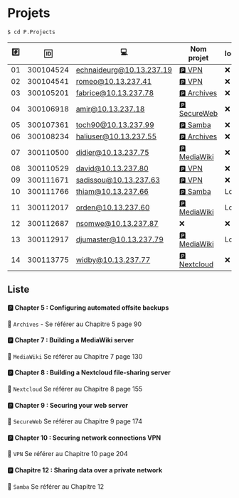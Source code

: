 # Projets



```
$ cd P.Projects
```

|:hash:| :id:      | :computer:      | Nom projet       | local/cloud      | 
|------|-----------|------------------------------|------------------|------------------|
| 01   | 300104524 | echnaideurg@10.13.237.19     |[:parking: VPN](README.md#parking-chapter-10--securing-network-connections-vpn)   |:x:               |
| 02   | 300104541 | romeo@10.13.237.41           |[:parking: VPN](README.md#parking-chapter-10--securing-network-connections-vpn)               |:x:               |
| 03   | 300105201 | fabrice@10.13.237.78         |[:parking: Archives](README.md#parking-chapter-5--configuring-automated-offsite-backups)|:x:               |
| 04   | 300106918 | amir@10.13.237.18            |[:parking: SecureWeb](README.md#parking-chapter-9--securing-your-web-server)|:x:               |
| 05   | 300107361 | toch90@10.13.237.99          |[:parking: Samba](README.md#parking-chapitre-12--sharing-data-over-a-private-network)|:x:               |
| 06   | 300108234 | haliuser@10.13.237.55        |[:parking: Archives](README.md#parking-chapter-5--configuring-automated-offsite-backups)|:x:               |
| 07   | 300110500 | didier@10.13.237.75          |[:parking: MediaWiki](README.md#parking-chapter-7--building-a-mediawiki-server)|:x:               |
| 08   | 300110529 | david@10.13.237.80           |[:parking: VPN](README.md#parking-chapter-10--securing-network-connections-vpn) |:x:               |
| 09   | 300111671 | sadissou@10.13.237.63        |[:parking: VPN](README.md#parking-chapter-10--securing-network-connections-vpn)   |:x:               |
| 10   | 300111766 | thiam@10.13.237.66           |[:parking: Samba](README.md#parking-chapitre-12--sharing-data-over-a-private-network)| Local            |
| 11   | 300112017 | orden@10.13.237.60           |[:parking: MediaWiki](README.md#parking-chapter-7--building-a-mediawiki-server)               | Local            |
| 12   | 300112687 | nsomwe@10.13.237.87          |:x:               |:x:               |
| 13   | 300112917 | djumaster@10.13.237.79       |[:parking: MediaWiki](README.md#parking-chapter-7--building-a-mediawiki-server)| Local            |
| 14   | 300113775 | widby@10.13.237.77           |[:parking: Nextcloud](README.md#parking-chapter-8--building-a-nextcloud-file-sharing-server)|:x:               |


## Liste 

#### :parking: Chapter 5 : Configuring automated offsite backups

:pushpin: `Archives` - Se référer au Chapitre 5 page 90

#### :parking: Chapter 7 : Building a MediaWiki server

:pushpin: `MediaWiki` Se référer au Chapitre 7 page 130

#### :parking: Chapter 8 : Building a Nextcloud file-sharing server

:pushpin: `Nextcloud` Se référer au Chapitre 8 page 155

#### :parking: Chapter 9 : Securing your web server

:pushpin: `SecureWeb` Se référer au Chapitre 9 page 174

#### :parking: Chapter 10 : Securing network connections VPN

:pushpin: `VPN` Se référer au Chapitre 10 page 204

#### :parking: Chapitre 12 : Sharing data over a private network

:pushpin: `Samba` Se référer au Chapitre 12



